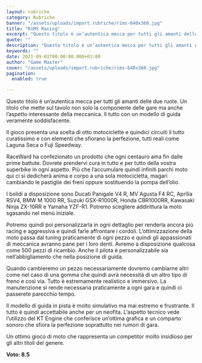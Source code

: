 ```yaml
---
layout: rubriche
category: Rubriche
banner: "/assets/uploads/import.rubriche/rims-640x360.jpg"
title: "RiMS Racing"
excerpt: "Questo titolo è un’autentica mecca per tutti gli amanti delle due ruote. Un titolo che mette sul tavolo non solo la componente delle gare ma anche l’aspetto interessante della meccanica. Il tutto con un modello di guida veramente soddisfacente. Il gioco presenta una scelta di otto motociclette e quindici circuiti il tutto curatissimo e con [&hellip"
quote: ""
description: "Questo titolo è un’autentica mecca per tutti gli amanti delle due ruote. Un titolo che mette sul tavolo non solo la componente delle gare ma anche l’aspetto interessante della meccanica. Il tutto con un modello di guida veramente soddisfacente. Il gioco presenta una scelta di otto motociclette e quindici circuiti il tutto curatissimo e con [&hellip"
keywords: ""
date: 2021-09-01T00:00:00.000+01:00
author: "Game Master"
cover: "/assets/uploads/import.rubriche/rims-640x360.jpg"
pagination:
  enabled: true

---
```


Questo titolo è un’autentica mecca per tutti gli amanti delle due ruote. Un titolo che mette sul tavolo non solo la componente delle gare ma anche l’aspetto interessante della meccanica. Il tutto con un modello di guida veramente soddisfacente.

Il gioco presenta una scelta di otto motociclette e quindici circuiti il tutto curatissimo e con elementi che sfiorano la perfezione, tutti reali come Laguna Seca o Fuji Speedway.

RaceWard ha confezionato un prodotto che ogni centauro ama fin dalle prime battute. Dovrete prendervi cura in tutto e per tutto della vostra superbike in ogni aspetto. Più che l’accumulare quindi infiniti parchi moto qui ci si dedicherà anima e corpo a una sola motocicletta, magari cambiando le pastiglie dei freni oppure sostituendo la pompa dell’olio.

I bolidi a disposizione sono Ducati Panigale V4 R, MV Agusta F4 RC, Aprilia RSV4, BMW M 1000 RR, Suzuki GSX-R1000R, Honda CBR1000RR, Kawasaki Ninja ZX-10RR e Yamaha YZF-R1\. Potremo scegliere addirittura la moto sgasando nel menù iniziale.

Potremo quindi poi personalizzarla in ogni dettaglio per renderla ancora più racing e aggressiva e quindi farle affrontare i cordoli. L’ottimizzazione della moto passa dal tuning praticamente di ogni pezzo e quindi gli appassionati di meccanica avranno pane per i loro denti. Avremo a disposizione qualcosa come 500 pezzi di ricambio. Anche il pilota è personalizzabile sia nell’abbigliamento che nella posizione di guida.

Quando cambieremo un pezzo necessariamente dovremo cambiarne altri come nel caso di una gomma che quindi avrà necessità di un altro tipo di freno e così via. Tutto è estremamente realistico e immersivo. La manutenzione si rende necessaria praticamente a ogni gara e quindi ci passerete parecchio tempo.

Il modello di guida in pista è molto simulativo ma mai estremo e frustrante. Il tutto è quindi accettabile anche per un neofita. L’aspetto tecnico vede l’utilizzo del KT Engine che conferisce un’ottima grafica e un comparto sonoro che sfiora la perfezione soprattutto nei rumori di gara.

Un ottimo gioco di moto che rappresenta un competitor molto insidioso per gli altri titoli del genere.

**Voto: 8.5**